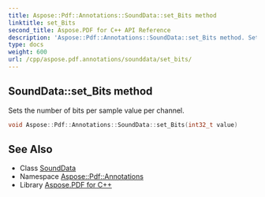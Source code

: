 ```yaml
---
title: Aspose::Pdf::Annotations::SoundData::set_Bits method
linktitle: set_Bits
second_title: Aspose.PDF for C++ API Reference
description: 'Aspose::Pdf::Annotations::SoundData::set_Bits method. Sets the number of bits per sample value per channel in C++.'
type: docs
weight: 600
url: /cpp/aspose.pdf.annotations/sounddata/set_bits/
---
```

## SoundData::set_Bits method


Sets the number of bits per sample value per channel.

```cpp
void Aspose::Pdf::Annotations::SoundData::set_Bits(int32_t value)
```

## See Also

* Class [SoundData](../)
* Namespace [Aspose::Pdf::Annotations](../../)
* Library [Aspose.PDF for C++](../../../)
